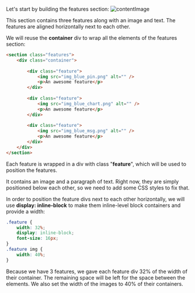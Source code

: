 Let's start by building the features section:
![contentImage](https://api.sololearn.com/DownloadFile?id=4578)

This section contains three features along with an image and text. The features are aligned horizontally next to each other.

We will reuse the **container** div to wrap all the elements of the features section:
```html
<section class="features">
	<div class="container">
	
		<div class="feature">
			<img src="img_blue_pin.png" alt="" />
			<p>An awesome feature</p>
		</div>
		
		<div class="feature">
			<img src="img_blue_chart.png" alt="" />
			<p>An awesome feature</p>
		</div>
		
		<div class="feature">
			<img src="img_blue_msg.png" alt="" />
			<p>An awesome feature</p>
		</div>
	</div>
</section>
```

Each feature is wrapped in a div with class "**feature**", which will be used to position the features.

It contains an image and a paragraph of text. Right now, they are simply positioned below each other, so we need to add some CSS styles to fix that.

In order to position the feature divs next to each other horizontally, we will use **display: inline-block** to make them inline-level block containers and provide a width:
```css
.feature {
	width: 32%;
	display: inline-block;
	font-size: 16px;
}
.feature img {
	width: 40%;
}
```

Because we have 3 features, we gave each feature div 32% of the width of their container.
The remaining space will be left for the space between the elements. We also set the width of the images to 40% of their containers.